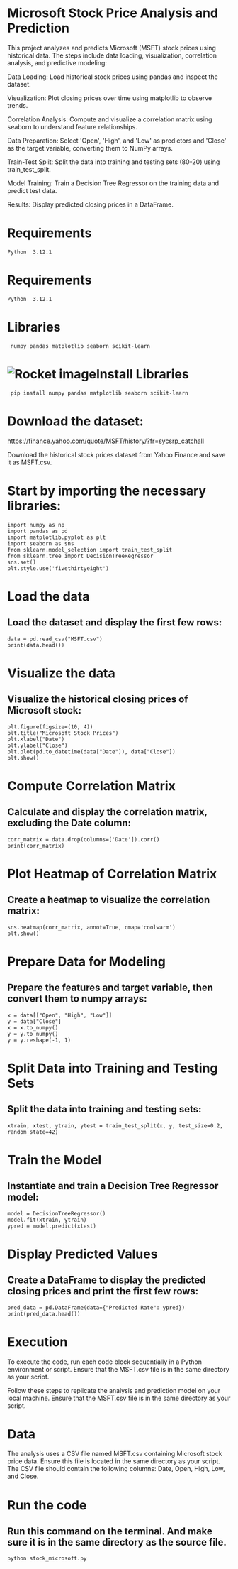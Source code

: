 # Microsoft Stock Price Analysis and Prediction
This project analyzes and predicts Microsoft (MSFT) stock prices using historical data. The steps include data loading, visualization, correlation analysis, and predictive modeling:

Data Loading: Load historical stock prices using pandas and inspect the dataset.

Visualization: Plot closing prices over time using matplotlib to observe trends.

Correlation Analysis: Compute and visualize a correlation matrix using seaborn to understand feature relationships.

Data Preparation: Select 'Open', 'High', and 'Low' as predictors and 'Close' as the target variable, converting them to NumPy arrays.

Train-Test Split: Split the data into training and testing sets (80-20) using train_test_split.

Model Training: Train a Decision Tree Regressor on the training data and predict test data.

Results: Display predicted closing prices in a DataFrame.

# Requirements
    Python  3.12.1

# Requirements
    Python  3.12.1
  
# Libraries
     numpy pandas matplotlib seaborn scikit-learn

# ![Rocket image](https://pngimg.com/image/13290)Install Libraries

     pip install numpy pandas matplotlib seaborn scikit-learn
   
# Download the dataset:
   https://finance.yahoo.com/quote/MSFT/history/?fr=sycsrp_catchall
   
Download the historical stock prices dataset from Yahoo Finance and save it as MSFT.csv.

# Start by importing the necessary libraries:
    import numpy as np
    import pandas as pd
    import matplotlib.pyplot as plt
    import seaborn as sns
    from sklearn.model_selection import train_test_split
    from sklearn.tree import DecisionTreeRegressor
    sns.set()
    plt.style.use('fivethirtyeight')
        
# Load the data
## Load the dataset and display the first few rows:
    data = pd.read_csv("MSFT.csv")
    print(data.head())
    
# Visualize the data
## Visualize the historical closing prices of Microsoft stock:
    plt.figure(figsize=(10, 4))
    plt.title("Microsoft Stock Prices")
    plt.xlabel("Date")
    plt.ylabel("Close")
    plt.plot(pd.to_datetime(data["Date"]), data["Close"])
    plt.show()
# Compute Correlation Matrix
## Calculate and display the correlation matrix, excluding the Date column:
    corr_matrix = data.drop(columns=['Date']).corr()
    print(corr_matrix)
    
# Plot Heatmap of Correlation Matrix
## Create a heatmap to visualize the correlation matrix:

    sns.heatmap(corr_matrix, annot=True, cmap='coolwarm')
    plt.show()
    
# Prepare Data for Modeling
## Prepare the features and target variable, then convert them to numpy arrays:
    
    x = data[["Open", "High", "Low"]]
    y = data["Close"]
    x = x.to_numpy()
    y = y.to_numpy()
    y = y.reshape(-1, 1)
    
# Split Data into Training and Testing Sets
## Split the data into training and testing sets:
    xtrain, xtest, ytrain, ytest = train_test_split(x, y, test_size=0.2, random_state=42)
    
# Train the Model
## Instantiate and train a Decision Tree Regressor model:
    model = DecisionTreeRegressor()
    model.fit(xtrain, ytrain)
    ypred = model.predict(xtest)
    
# Display Predicted Values
## Create a DataFrame to display the predicted closing prices and print the first few rows:

    pred_data = pd.DataFrame(data={"Predicted Rate": ypred})
    print(pred_data.head())
    
# Execution
To execute the code, run each code block sequentially in a Python environment or script. Ensure that the MSFT.csv file is in the same directory as your script.
        
Follow these steps to replicate the analysis and prediction model on your local machine. Ensure that the MSFT.csv file is in the same directory as your script.

# Data

The analysis uses a CSV file named MSFT.csv containing Microsoft stock price data. Ensure this file is located in the same directory as your script. The CSV        file should contain the following columns: Date, Open, High, Low, and Close.

# Run the code
## Run this command on the terminal. And make sure it is in the same directory as the source file.
    python stock_microsoft.py

